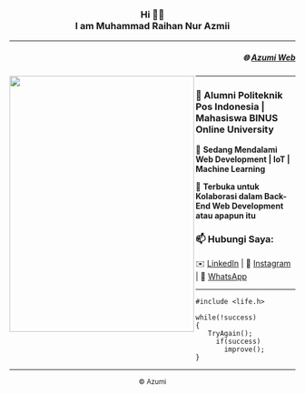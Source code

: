 <h3 align="center"><strong> Hi </strong> 👋🏻 <br>I am Muhammad Raihan Nur Azmii</h3>
<hr>
<h5 align="right">🌐 <a href="https://mraihanna.vercel.app/">Azumi Web</a></h5>
<p align="center">
 <img align="left" width=325" height="450" src="https://avatars.githubusercontent.com/u/59956239?v=4">
 <hr>
</p>
<div>
    <h3>🔭 Alumni Politeknik Pos Indonesia | Mahasiswa BINUS Online University</h3>
    <p>🌱 <strong>Sedang Mendalami Web Development | IoT | Machine Learning</strong></p>
    <p>👯 <strong>Terbuka untuk Kolaborasi dalam Back-End Web Development atau apapun itu</strong></p>
    <h3>📫 Hubungi Saya:</h3>
    <p>
        ✉️ <a href="https://www.linkedin.com/in/mraihanna/">LinkedIn</a> |
        📸 <a href="https://www.instagram.com/mraihanna1278.cs/">Instagram</a> |
        💬 <a href="https://api.whatsapp.com/send?phone=6289504824037&text=Hai%20Azumi%2C%20I%20know%20your%20phone%20number%20on%20Github">WhatsApp</a> 
     </br>
    </p>
</div>

---

```
#include <life.h>

while(!success)
{
   TryAgain();
     if(success)
       improve();
}
```
<hr>
<p align="center"><small>&copy; Azumi</small></p>
